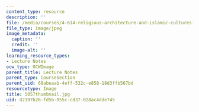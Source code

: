 ```yaml
---
content_type: resource
description: ''
file: /media/courses/4-614-religious-architecture-and-islamic-cultures-fall-2002/d2197b26fd5b055ccd37028ac4dde745_5057thumbnail.jpg
file_type: image/jpeg
image_metadata:
  caption: ''
  credit: ''
  image-alt: ''
learning_resource_types:
- Lecture Notes
ocw_type: OCWImage
parent_title: Lecture Notes
parent_type: CourseSection
parent_uid: 68abeaab-4eff-532c-e858-18d3ffb567bd
resourcetype: Image
title: 5057thumbnail.jpg
uid: d2197b26-fd5b-055c-cd37-028ac4dde745
---
```

